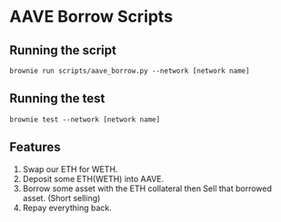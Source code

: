 # AAVE Borrow Scripts

## Running the script
```
brownie run scripts/aave_borrow.py --network [network name]
```

## Running the test
```
brownie test --network [network name]
```

## Features
1. Swap our ETH for WETH.
2. Deposit some ETH(WETH) into AAVE.
3. Borrow some asset with the ETH collateral then Sell that borrowed asset. (Short selling)
4. Repay everything back.
